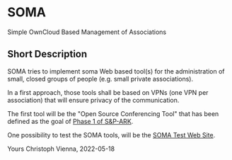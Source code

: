 # SOMA
Simple OwnCloud Based Management of Associations

## Short Description
SOMA tries to implement soma Web based tool(s) for the administration of small,
closed groups of people (e.g. small private associations).

In a first approach, those tools shall be based on VPNs (one VPN per
association) that will ensure privacy of the communication.

The first tool will be the "Open Source Conferencing Tool" that has been defined
as the goal of [Phase 1 of S&P-ARK](https://github.com/christoph-v/spark).

One possibility to test the SOMA tools, will be the
[SOMA Test Web Site](https://lc-soc-lc.at/soma).

Yours Christoph
Vienna, 2022-05-18